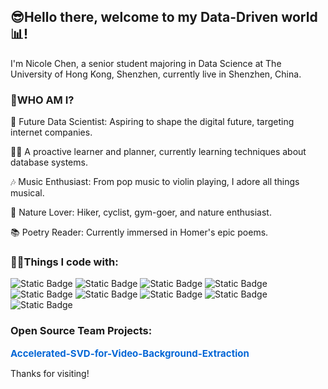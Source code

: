 ## 😎Hello there, welcome to my Data-Driven world📊!

I'm Nicole Chen, a senior student majoring in Data Science at The University of Hong Kong, Shenzhen, currently live in Shenzhen, China.

### 🤔WHO AM I?
🎯 Future Data Scientist: Aspiring to shape the digital future, targeting internet companies.

👩‍🎓 A proactive learner and planner, currently learning techniques about database systems.

🎶 Music Enthusiast: From pop music to violin playing, I adore all things musical.

🌄 Nature Lover: Hiker, cyclist, gym-goer, and nature enthusiast.

📚 Poetry Reader: Currently immersed in Homer's epic poems.

### 👩‍💻Things I code with:
![Static Badge](https://img.shields.io/badge/Python-FFE5CC?logo=python&logoColor=white)
![Static Badge](https://img.shields.io/badge/C%2B%2B-FFCC99?logo=C%2B%2B)
![Static Badge](https://img.shields.io/badge/R-FFB266?logo=R)
![Static Badge](https://img.shields.io/badge/D3.js-FF9933?logo=D3.js&logoColor=white)
![Static Badge](https://img.shields.io/badge/Numpy-FF8000?logo=numpy)
![Static Badge](https://img.shields.io/badge/MySQL-EE7700?logo=MySQL&logoColor=white)
![Static Badge](https://img.shields.io/badge/Pandas-CC6600?logo=Pandas)
![Static Badge](https://img.shields.io/badge/HTML-B75C00?logo=HTML5&logoColor=white)
![Static Badge](https://img.shields.io/badge/Matlab-9E4F00?logo=Matlab)

### Open Source Team Projects:
  <p align="left">
    <a href="https://github.com/DDA3005-Project/Accelerated-SVD-for-Video-Background-Extraction" style="text-decoration: none !important; font-family: -apple-system, BlinkMacSystemFont, 'Segoe UI', Roboto, 'Helvetica Neue', Arial, sans-serif; color: #0366d6; font-size: 15px; font-weight: bold;">
      Accelerated-SVD-for-Video-Background-Extraction
    </a>
  </p>




Thanks for visiting!


